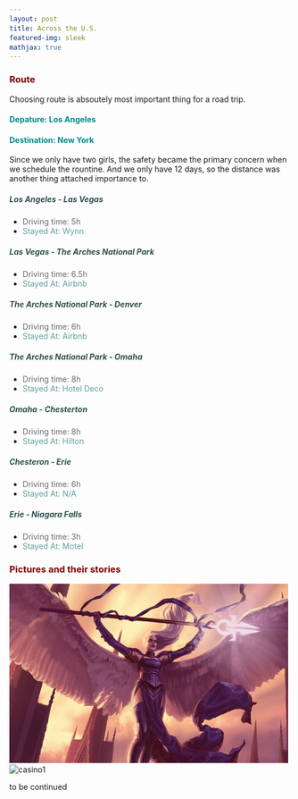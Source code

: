 ```yaml
---
layout: post
title: Across the U.S.
featured-img: sleek
mathjax: true
---
```


### <font color="#800000">Route </font>
Choosing route is absoutely most important thing for a road trip.
#### <font color="#008B8B">Depature: Los Angeles </font>
#### <font color="#008B8B">Destination: New York </font>
Since we only have two girls, the safety became the primary concern when we schedule the rountine. And we only have 12 days, so the distance was another thing attached importance to.

##### <font color="#2F4F4F">Los Angeles - Las Vegas </font>
- <font color="#696969">Driving time: 5h </font>
- <font color="#5F9EA0">Stayed At: Wynn </font>

##### <font color="#2F4F4F">Las Vegas - The Arches National Park </font>
- <font color="#696969">Driving time: 6.5h </font>
- <font color="#5F9EA0">Stayed At: Airbnb </font>

##### <font color="#2F4F4F">The Arches National Park - Denver </font>
- <font color="#696969">Driving time: 6h <br /> </font>
- <font color="#5F9EA0">Stayed At: Airbnb </font>

##### <font color="#2F4F4F">The Arches National Park - Omaha </font>
- <font color="#696969">Driving time: 8h </font>
- <font color="#5F9EA0">Stayed At: Hotel Deco </font>

##### <font color="#2F4F4F">Omaha - Chesterton </font>
- <font color="#696969">Driving time: 8h </font>
- <font color="#5F9EA0">Stayed At: Hilton </font>

##### <font color="#2F4F4F">Chesteron - Erie </font>
- <font color="#696969">Driving time: 6h </font>
- <font color="#5F9EA0">Stayed At: N/A </font>

##### <font color="#2F4F4F">Erie - Niagara Falls </font>
- <font color="#696969">Driving time: 3h </font>
- <font color="#5F9EA0">Stayed At: Motel </font>

### <font color="#800000">Pictures and their stories </font>


![avacyn1](/assets/img/posts/avacyn1.jpg)
![casino1](/assets/img/posts/casino1.jpg)

to be continued
